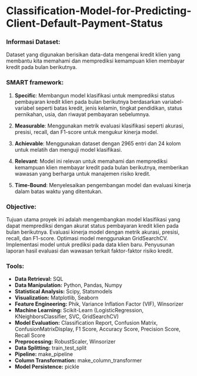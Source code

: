 # **Classification-Model-for-Predicting-Client-Default-Payment-Status**

### **Informasi Dataset:**

Dataset yang digunakan berisikan data-data mengenai kredit klien yang membantu kita memahami dan memprediksi kemampuan klien membayar kredit pada bulan berikutnya.

### **SMART framework:**

1. **Specific**: Membangun model klasifikasi untuk memprediksi status pembayaran kredit klien pada bulan berikutnya berdasarkan variabel-variabel seperti batas kredit, jenis kelamin, tingkat pendidikan, status pernikahan, usia, dan riwayat pembayaran sebelumnya.

2. **Measurable**: Menggunakan metrik evaluasi klasifikasi seperti akurasi, presisi, recall, dan F1-score untuk mengukur kinerja model.

3. **Achievable**: Menggunakan dataset dengan 2965 entri dan 24 kolom untuk melatih dan menguji model klasifikasi.

4. **Relevant**: Model ini relevan untuk memahami dan memprediksi kemampuan klien membayar kredit pada bulan berikutnya, memberikan wawasan yang berharga untuk manajemen risiko kredit.

5. **Time-Bound**: Menyelesaikan pengembangan model dan evaluasi kinerja dalam batas waktu yang ditentukan.

### **Objective:**

Tujuan utama proyek ini adalah mengembangkan model klasifikasi yang dapat memprediksi dengan akurat status pembayaran kredit klien pada bulan berikutnya. Evaluasi kinerja model dengan metrik akurasi, presisi, recall, dan F1-score. Optimasi model menggunakan GridSearchCV. Implementasi model untuk prediksi pada data klien baru. Penyusunan laporan hasil evaluasi dan wawasan terkait faktor-faktor risiko kredit.

### **Tools:**
- **Data Retrieval:** SQL
- **Data Manipulation:** Python, Pandas, Numpy
- **Statistical Analysis:** Scipy, Statsmodels
- **Visualization:** Matplotlib, Seaborn
- **Feature Engineering:** Phik, Variance Inflation Factor (VIF), Winsorizer
- **Machine Learning:** Scikit-Learn (LogisticRegression, KNeighborsClassifier, SVC, GridSearchCV)
- **Model Evaluation:** Classification Report, Confusion Matrix, ConfusionMatrixDisplay, F1 Score, Accuracy Score, Precision Score, Recall Score
- **Preprocessing:** RobustScaler, Winsorizer
- **Data Splitting:** train_test_split
- **Pipeline:** make_pipeline
- **Column Transformation:** make_column_transformer
- **Model Persistence:** pickle
